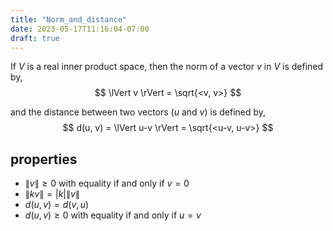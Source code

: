 ```yaml
---
title: "Norm_and_distance"
date: 2023-05-17T11:16:04-07:00
draft: true
---
```


If $V$ is a real inner product space, then the norm of a vector $v$ in $V$ is defined by,
$$
\lVert v \rVert = \sqrt{<v, v>}
$$

and the distance between two vectors ($u$ and $v$) is defined by,
$$
d(u, v) = \lVert u-v \rVert = \sqrt{<u-v, u-v>}
$$

## properties
- $\lVert v \rVert \ge 0$ with equality if and only if $v = 0$
- $\lVert kv \rVert = |k| \lVert v \rVert$
- $d(u, v) = d(v, u)$
- $d(u, v) \ge 0$ with equality if and only if $u=v$